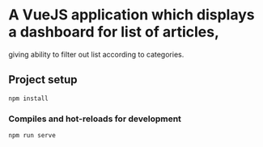 # A VueJS application which displays a dashboard for list of articles,
  giving ability to filter out list according to categories.

## Project setup
```
npm install
```

### Compiles and hot-reloads for development
```
npm run serve
```
